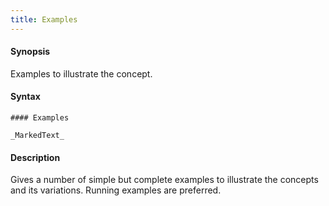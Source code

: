 ```yaml
---
title: Examples
---
```


#### Synopsis

Examples to illustrate the concept.

#### Syntax

```
#### Examples

_MarkedText_
```

#### Description

Gives a number of simple but complete examples to illustrate the concepts and its variations.
Running examples are preferred.

